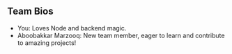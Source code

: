 ## Team Bios

- You: Loves Node and backend magic.
- Aboobakkar Marzooq: New team member, eager to learn and contribute to amazing projects!